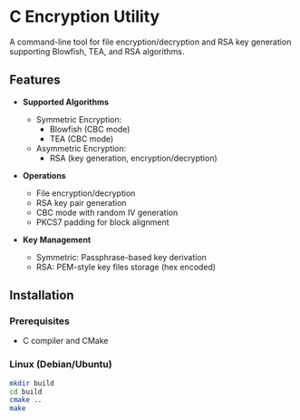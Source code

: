 # C Encryption Utility

A command-line tool for file encryption/decryption and RSA key generation supporting Blowfish, TEA, and RSA algorithms.

## Features

- **Supported Algorithms**
  - Symmetric Encryption:
    - Blowfish (CBC mode)
    - TEA (CBC mode)
  - Asymmetric Encryption:
    - RSA (key generation, encryption/decryption)
    
- **Operations**
  - File encryption/decryption
  - RSA key pair generation
  - CBC mode with random IV generation
  - PKCS7 padding for block alignment

- **Key Management**
  - Symmetric: Passphrase-based key derivation
  - RSA: PEM-style key files storage (hex encoded)

## Installation

### Prerequisites
- C compiler and CMake

### Linux (Debian/Ubuntu)
```bash
mkdir build
cd build
cmake ..
make
```